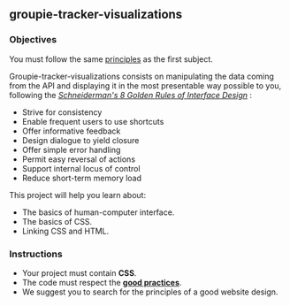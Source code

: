 ## groupie-tracker-visualizations

### Objectives

You must follow the same [principles](https://public.01-edu.org/subjects/groupie-tracker/groupie-tracker.en) as the first subject.

Groupie-tracker-visualizations consists on manipulating the data coming from the API and displaying it in the most presentable way possible to you, following the [*Schneiderman's 8 Golden Rules of Interface Design*](https://www.interaction-design.org/literature/article/shneiderman-s-eight-golden-rules-will-help-you-design-better-interfaces) :

- Strive for consistency
- Enable frequent users to use shortcuts
- Offer informative feedback
- Design dialogue to yield closure
- Offer simple error handling
- Permit easy reversal of actions
- Support internal locus of control
- Reduce short-term memory load

This project will help you learn about:

- The basics of human-computer interface.
- The basics of CSS.
- Linking CSS and HTML.

### Instructions

- Your project must contain **CSS**.
- The code must respect the [**good practices**](https://public.01-edu.org/subjects/good-practices.en).
- We suggest you to search for the principles of a good website design.
